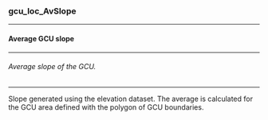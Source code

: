 ### gcu_loc_AvSlope



------
#### Average GCU slope



------
###### Average slope of the GCU.



------
Slope generated using the elevation dataset. The average is calculated for the GCU area defined with the polygon of GCU boundaries.